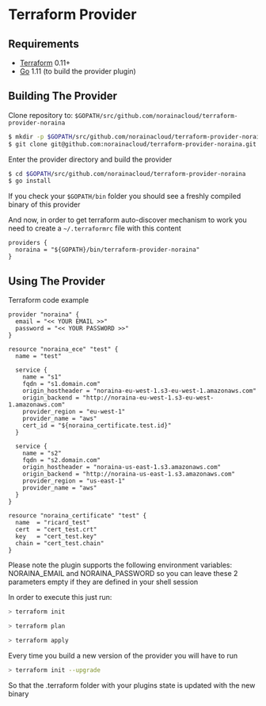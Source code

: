 Terraform Provider
==================

Requirements
------------

- [Terraform](https://www.terraform.io/downloads.html) 0.11+
- [Go](https://golang.org/doc/install) 1.11 (to build the provider plugin)

Building The Provider
---------------------

Clone repository to: `$GOPATH/src/github.com/norainacloud/terraform-provider-noraina`

```sh
$ mkdir -p $GOPATH/src/github.com/norainacloud/terraform-provider-noraina; cd $GOPATH/src/github.com/norainacloud/terraform-provider-noraina
$ git clone git@github.com:norainacloud/terraform-provider-noraina.git .
```

Enter the provider directory and build the provider

```sh
$ cd $GOPATH/src/github.com/norainacloud/terraform-provider-noraina
$ go install
```

If you check your `$GOPATH/bin` folder you should see a freshly compiled binary of this provider

And now, in order to get terraform auto-discover mechanism to work you need to create a `~/.terraformrc` file with this content

```hcl
providers {
  noraina = "${GOPATH}/bin/terraform-provider-noraina"
}
```

Using The Provider
---------------------

Terraform code example

```hcl
provider "noraina" {
  email = "<< YOUR EMAIL >>"
  password = "<< YOUR PASSWORD >>"
}

resource "noraina_ece" "test" {
  name = "test"

  service {
    name = "s1"
    fqdn = "s1.domain.com"
    origin_hostheader = "noraina-eu-west-1.s3-eu-west-1.amazonaws.com"
    origin_backend = "http://noraina-eu-west-1.s3-eu-west-1.amazonaws.com"
    provider_region = "eu-west-1"
    provider_name = "aws"
    cert_id = "${noraina_certificate.test.id}"
  }

  service {
    name = "s2"
    fqdn = "s2.domain.com"
    origin_hostheader = "noraina-us-east-1.s3.amazonaws.com"
    origin_backend = "http://noraina-us-east-1.s3.amazonaws.com"
    provider_region = "us-east-1"
    provider_name = "aws"
  }
}

resource "noraina_certificate" "test" {
  name  = "ricard_test"
  cert  = "cert_test.crt"
  key   = "cert_test.key"
  chain = "cert_test.chain"
}
```

Please note the plugin supports the following environment variables: NORAINA_EMAIL and NORAINA_PASSWORD
so you can leave these 2 parameters empty if they are defined in your shell session

In order to execute this just run:

```sh
> terraform init

> terraform plan

> terraform apply
```

Every time you build a new version of the provider you will have to run


```sh
> terraform init --upgrade
```

So that the .terraform folder with your plugins state is updated with the new binary
